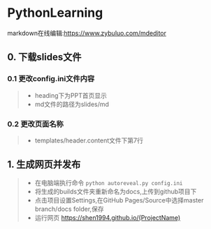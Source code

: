 # PythonLearning
markdown在线编辑:<https://www.zybuluo.com/mdeditor>

## 0. 下载slides文件
### 0.1 更改config.ini文件内容
> * heading下为PPT首页显示
> * md文件的路径为slides/md
### 0.2 更改页面名称
> * templates/header.content文件下第7行

## 1. 生成网页并发布
> * 在电脑端执行命令
`python autoreveal.py config.ini`
> * 将生成的builds文件夹重新命名为docs,上传到github项目下
> * 点击项目设置Settings,在GitHub Pages/Source中选择master branch/docs folder,保存
> * 运行网页
<https://shen1994.github.io/(ProjectName)>
